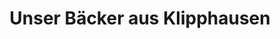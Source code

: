 ---
title: "Unser Bäcker aus Klipphausen"
url: /nossen/unser-baecker-aus-klipphausen/
shop: Bäckerei
---
